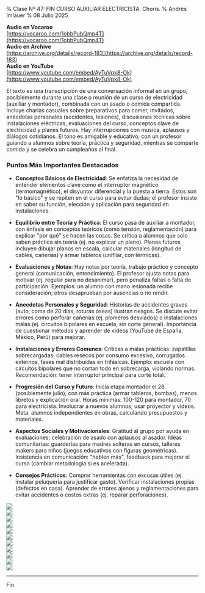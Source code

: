 % Clase Nº 47: FIN CURSO AUXILIAR ELECTRICISTA. Choris.
% Andrés Imlauer
% 08 Julio 2025

**Audio en Vocaroo**   
[https://vocaroo.com/1obbPubQmp4T](https://vocaroo.com/1obbPubQmp4T)   
**Audio en Archive**   
[https://archive.org/details/record-183](https://archive.org/details/record-183)   
**Audio en YouTube**   
[https://www.youtube.com/embed/AyTuVpk8-Ok](https://www.youtube.com/embed/AyTuVpk8-Ok)   

El texto es una transcripción de una conversación informal en un grupo, posiblemente durante una clase o reunión de un curso de electricidad (auxiliar y montador), combinada con un asado o comida compartida. Incluye charlas casuales sobre preparativos para comer, invitados, anécdotas personales (accidentes, lesiones), discusiones técnicas sobre instalaciones eléctricas, evaluaciones del curso, conceptos clave de electricidad y planes futuros. Hay interrupciones con música, aplausos y diálogos cotidianos. El tono es amigable y educativo, con un profesor guiando a alumnos sobre teoría, práctica y seguridad, mientras se comparte comida y se celebra un cumpleaños al final.


### Puntos Más Importantes Destacados
- **Conceptos Básicos de Electricidad**: Se enfatiza la necesidad de entender elementos clave como el interruptor magnético (termomagnético), el disyuntor diferencial y la puesta a tierra. Estos son "lo básico" y se repiten en el curso para evitar dudas; el profesor insiste en saber su función, elección y aplicación para seguridad en instalaciones.
  
- **Equilibrio entre Teoría y Práctica**: El curso pasa de auxiliar a montador, con énfasis en conceptos teóricos (como tensión, reglamentación) para explicar "por qué" se hacen las cosas. Se critica a alumnos que solo saben práctica sin teoría (ej. no explicar un plano). Planes futuros incluyen dibujar planos en escala, calcular materiales (longitud de cables, cañerías) y armar tableros (unifilar, con térmicas).


- **Evaluaciones y Notas**: Hay notas por teoría, trabajo práctico y concepto general (comunicación, entendimiento). El profesor ajusta notas para motivar (ej. regular para no desanimar), pero penaliza faltas o falta de participación. Ejemplos: un alumno con mano lesionada recibe consideración; otros desaprueban por ausencias o no rendir.


- **Anecdotas Personales y Seguridad**: Historias de accidentes graves (auto, coma de 20 días, roturas óseas) ilustran riesgos. Se discute evitar errores como perforar cañerías (ej. plomeros desviados) o instalaciones malas (ej. circuitos bipolares en escuela, sin corte general). Importancia de cuestionar métodos y aprender de videos (YouTube de España, México, Perú) para mejorar.


- **Instalaciones y Errores Comunes**: Críticas a malas prácticas: zapatillas sobrecargadas, cables resecos por consumo excesivo, corrugados externos, fases mal distribuidas en trifásicas. Ejemplo: escuela con circuitos bipolares que no cortan todo en sobrecarga, violando normas. Recomendación: tener interruptor principal para corte total.


- **Progresión del Curso y Futuro**: Inicia etapa montador el 28 (posiblemente julio), con más práctica (armar tableros, bombas), menos libretos y explicación oral. Horas mínimas: 100-120 para montador, 70 para electricista. Involucrar a nuevos alumnos; usar proyector y videos. Meta: alumnos independientes en obras, calculando presupuestos y materiales.


- **Aspectos Sociales y Motivacionales**: Gratitud al grupo por ayuda en evaluaciones; celebración de asado con aplausos al asador. Ideas comunitarias: guarderías para madres solteras en cursos, talleres makers para niños (juegos educativos con figuras geométricas). Insistencia en comunicación: "hablen más", feedback para mejorar el curso (cambiar metodología si es acelerada).


- **Consejos Prácticos**: Comprar herramientas con excusas útiles (ej. instalar peluquería para justificar gasto). Verificar instalaciones propias (defectos en casa). Aprender de errores ajenos y reglamentaciones para evitar accidentes o costos extras (ej. reparar perforaciones).
   

![](https://blogger.googleusercontent.com/img/b/R29vZ2xl/AVvXsEivf5XL1-HQaKS6rSBAcvTEMPS_1UhWo67IEVI23XW20ZvaTg_JbU5vTAlXYzt45hRKyLHrBnRrN5DP1O0DWlCwnJ2fO_G5hV-7m0s2l9t4RJFBl8ZDnRREqZBc0yo2Cf7tkF7dcVmv0oN1GXc6aZ4J3Bx7HdhWOPNXQYOVvcgdYY5NOEubkSJT1yoRG1s/s4160/IMG-20250707-WA0007.jpg)   
![](https://blogger.googleusercontent.com/img/b/R29vZ2xl/AVvXsEj3Zz_Y7Fi1XoO1MaR4KtdxfP5zupHKhLujlfzWV9Y9YjSy5eitXCJgcPqabxpPH6PEEi373CY686P0ksOZTwVXMWfi1oD1wK-VVY_c2ZCaenlIFVsgHj2Q4SMOyrHA8fQLXKhNkf5Rd4EdR8F2ftpRNHFarc0xf08JVPy2RjfgsGb3H8EsyIXKb6FhGsI/s4160/IMG-20250707-WA0008.jpg)   
![](https://blogger.googleusercontent.com/img/b/R29vZ2xl/AVvXsEhSce6IPTCyv0WU-_hopVlLdnbp33qv5yAwvTwsA5YtOF2W_TnEgdqxyS0II4OmbL3PP56zwJy-IwgmDMOLTNzFkSqUjYGaZAAAaIImlvjYmpkB4JeGx0977fFPwK0fOnkFODBD0fjHs6SavVonun8TQXD7gW_pHPbF2Ra24B8douzOkNtUmcMeFjvoA7E/s4160/IMG-20250707-WA0009.jpg)   
![](https://blogger.googleusercontent.com/img/b/R29vZ2xl/AVvXsEiDSz-rYWQjZXf7yf3FuiP-iDz1OfifPcpDCBG1uwzeQnkixJ4KgPvkc29MV0mwOMaMewkKgtVZ1frrAN0BG6oawyrAYxBi40SjCQUcFQcOhVMfUnMiyxqKNdDmunmBqu9E86_HbOY1khrcWSz3dYfwqu8AVyZUcDK_OGZSXfn5L5SKujSmaR6Xro6_ySE/s4160/IMG-20250707-WA0010.jpg)   
![](https://blogger.googleusercontent.com/img/b/R29vZ2xl/AVvXsEjYS3u49ixhwsj9T5wsoP_7MzgI42F8SfSkAUYvzlrV_XPos5DKaof7Wd16TwpAjyPKBeA2wDVZ8CTLhFHtSObNoDZS8KRL9k4_8wBTfXwR1ieWBiPnAW2Gxa9sAomxzaDamOekZp-b8MNHoWeuIIK7no1-cpsgZ-G0hyphenhyphenZsJB2BeMmdbrx5WAlFBNb1hv4/s4160/IMG-20250707-WA0011.jpg)   
![](https://blogger.googleusercontent.com/img/b/R29vZ2xl/AVvXsEioLV4FajC-o8ZAluXZhoKz2J5aBbNwOdDbWXB9cWM_r0sP18gukeToU-jxcErAPQOEbjiQSkxXFKQlM5BeSdGtTFddpY0zM-4_GDLy7LG8LXvfeZ5FcAlqNKMeRI5lGmfxpD2VCWQNcOT7tKW3_Wn_oOkqDaJi-ob3qza8j04EjQiXJN5Qvs0HaNwwTCc/s4160/IMG-20250707-WA0012.jpg)   
![](https://blogger.googleusercontent.com/img/b/R29vZ2xl/AVvXsEjhwJKB0jhyphenhyphen8n4xzIvi0lMnUmnl3gNt55pPkDcD6sLx7FLxkPmTkDl6cCa9FRv-yYmdJEjB46LHrWefh4oc1yC3rMDjDaNA8wEubGmvNzlvDBifzZjKRIbe9hwUi3laR1BbRpZYBmuPR79Itsxq-rxeMhdrqJtlFT70IjuTlf8YV602cRk_epXA-hchJgU/s4160/IMG-20250707-WA0013.jpg)   
![](https://blogger.googleusercontent.com/img/b/R29vZ2xl/AVvXsEgA-rb3qVnhvBaiO7xzhFFVm9mK1WLsZQHEQMD7J9Y0APt4HnPlKduE6-0F9mnhnOhfmhq-I5bHelpBIkfblv2eZp0hftb0KAYgaWwEXUjTZ-iorRLnwLToZgOjBiJ3hXiBzf9nxcDVJEM4WIBiBQe6ayIiI3r3gLmmfa8HUrvwY7eufgRXnnKhyYYsEd0/s4160/IMG-20250707-WA0014.jpg)   
![](https://blogger.googleusercontent.com/img/b/R29vZ2xl/AVvXsEh2Gb1TZrZyMt-axT0dPvq9iULDTk8GYgnI36I0MV25SSPUrA4YVozJK26b-yYp5wgulir0QtSSqM-DmO1DuhzY7HnItgUF_lOBfEGX7lUTvdjgWiXBB9wYwbMD2yQYRI6GHySa5j3I7fYMFm2VxhpZ62KyUxAMN1QaAecxFE7RlNeGyS-wArlzz3EL2l8/s4160/IMG-20250707-WA0015.jpg)   
![](https://blogger.googleusercontent.com/img/b/R29vZ2xl/AVvXsEjEaD-qgAF6zmJJ7VjgRv2N-sXmKzTsU-alnV6R4uNlCMjmLqixg9jBCePVKA_C39OHP10ILyQDBY8LeJJwJRndyf7YrWwIHISZTQOJi9b0vltz1V9rvNHskfZ7Zb1cP9X73eIjkgD2k_3sEnY3_aW-nJHmLZn3OWrShVv5W77YYPsiWoYRNRsnsPN0Yco/s4160/IMG-20250707-WA0016.jpg)   
![](https://blogger.googleusercontent.com/img/b/R29vZ2xl/AVvXsEgTedz9vjMrAQsxD-ozzP0SZzNAfnry5rrIufJLjS1w4d_wikQZew0r0-7LcYJGokHEWp0EeA8TDH0v1KzfQrKulxKpv149vixZNEE4Wr39v2JYQriyrVtan75xVeMSqxY74UdKA0NZYyS9eJLJAO5M9-d8Q4oLWckxHgSSrVNTl1QE-SHITDGB04BQiz4/s4160/IMG-20250707-WA0017.jpg)   
   
---

Fin
